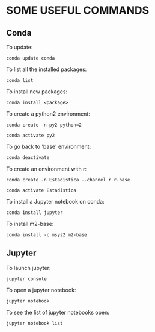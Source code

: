 SOME USEFUL COMMANDS
====================

## Conda

To update:

    conda update conda

To list all the installed packages:

    conda list

To install new packages:

    conda install <package>

To create a python2 environment:

    conda create -n py2 python=2
   
    conda activate py2

To go back to 'base' environment:

    conda deactivate

To create an environment with r:

    conda create -n Estadistica --channel r r-base

    conda activate Estadistica

To install a Jupyter notebook on conda:

    conda install jupyter

To install m2-base:

    conda install -c msys2 m2-base

## Jupyter

To launch jupyter:

    jupyter console

To open a jupyter notebook:

    jupyter notebook

To see the list of jupyter notebooks open:

    jupyter notebook list

